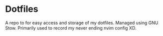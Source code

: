 # Dotfiles

A repo to for easy access and storage of my dotfiles. Managed using GNU Stow.
Primarily used to record my never ending nvim config XD.
